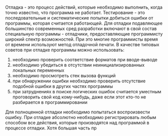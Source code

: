 Отладка - это процесс действий, которые необходимо выполнить, когда точно известно, что программа не работает.
Тестирование - это последовательные и систематические попытки добиться ошибки от программы, которая считается работающей.
Для отладки подавляющее большинство современных сред разработки включают в свой состав специальную программы - отладчики, предоставляющие программисту широкий спектр возможностей. При это многие программисты время от времени используют метод отладочной печати.
В качестве типовых советов при отладке программы можно использовать:
1. необходимо проверить соответствие форматов при вводе-выводе
2. необходимо убедиться в отсутствии неинициализированных локальных переменных
3. необходимо просмотреть стек вызова функций
4. при обнаружении ошибки необходимо проверить отсутствие подобной ошибки в других частях программы
5. при затруднениях в поиске логических ошибок считается уместным проговорить свой код кому-нибудь, даже если этот кто-то не разбирается в программировании

Для полноценной отладки необходимо попытаться воспроизвести ошибку. При отладке абсолютно необходимо регистрировать любым способом все действия, которые производятся над программой в процессе отладки.
Хотя большая часть пр